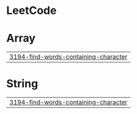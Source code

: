 # LeetCode


# Array
|  |
| ------- |
| [3194-find-words-containing-character](https://github.com/deepanshu946/LeetCode/tree/master/3194-find-words-containing-character) |
# String
|  |
| ------- |
| [3194-find-words-containing-character](https://github.com/deepanshu946/LeetCode/tree/master/3194-find-words-containing-character) |
